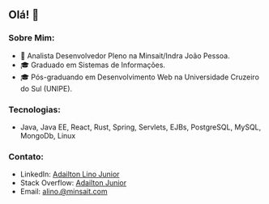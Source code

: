 ## Olá! 👋

### Sobre Mim:

- 💼 Analista Desenvolvedor Pleno na Minsait/Indra João Pessoa.
- 🎓 Graduado em Sistemas de Informações.
- 🎓 Pós-graduando em Desenvolvimento Web na Universidade Cruzeiro do Sul (UNIPE).

### Tecnologias:

- Java, Java EE, React, Rust, Spring, Servlets, EJBs, PostgreSQL, MySQL, MongoDb, Linux

### Contato:

- LinkedIn: [Adailton Lino Junior](https://www.linkedin.com/in/jrlino/)
- Stack Overflow: [Adailton Junior](https://pt.stackoverflow.com/users/224830/adailton-junior)
- Email: alino.@minsait.com






